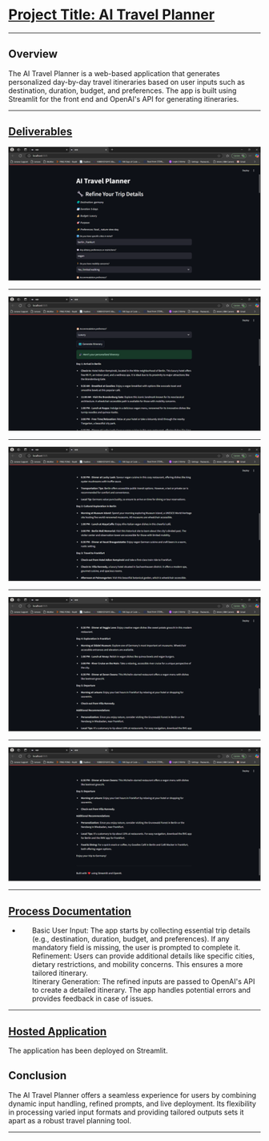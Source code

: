 <h1><u>Project Title: AI Travel Planner</u></h1>
<hr>
<h2>Overview</h2>
<p>The AI Travel Planner is a web-based application that generates personalized day-by-day travel itineraries based on user inputs such as destination, duration, budget, and preferences. The app is built using Streamlit for the front end and OpenAI's API for generating itineraries.

</p>
<hr>
<h2><u>Deliverables</u></h2>
<img src="g1.png" alt="step 1">
<hr>
<img src="g2.png" alt="step 2">
<hr>
<img src="g3.png" alt="step 3">
<hr>
<img src="g4.png" alt="step 4">
<hr>
<img src="g5.png" alt="step 5">
<hr>
<h2><u> Process Documentation</u></h2>
<ul>
<li>
  <ol>Basic User Input: The app starts by collecting essential trip details (e.g., destination, duration, budget, and preferences). If any mandatory field is missing, the user is prompted to complete it.</ol>
  <ol>Refinement: Users can provide additional details like specific cities, dietary restrictions, and mobility concerns. This ensures a more tailored itinerary.</ol>
  <ol>Itinerary Generation: The refined inputs are passed to OpenAI's API to create a detailed itinerary. The app handles potential errors and provides feedback in case of issues.</ol>
</li>
</ul>
<hr>
<h2><u>Hosted Application</u></h2>
<p>The application has been deployed on Streamlit. </p>

<h2>Conclusion</h2>
<p>The AI Travel Planner offers a seamless experience for users by combining dynamic input handling, refined prompts, and live deployment. Its flexibility in processing varied input formats and providing tailored outputs sets it apart as a robust travel planning tool.</p>

<hr>

